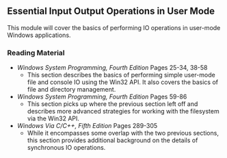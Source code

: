 ## Essential Input Output Operations in User Mode

This module will cover the basics of performing IO operations in user-mode Windows applications.

### Reading Material

- _Windows System Programming, Fourth Edition_ Pages 25-34, 38-58
    - This section describes the basics of performing simple user-mode file and console IO using the Win32 API. It also covers the basics of file and directory management.
- _Windows System Programming, Fourth Edition_ Pages 59-86
    - This section picks up where the previous section left off and describes more advanced strategies for working with the filesystem via the Win32 API.
- _Windows Via C/C++, Fifth Edition_ Pages 289-305
    - While it encompasses some overlap with the two previous sections, this section provides additional background on the details of synchronous IO operations.